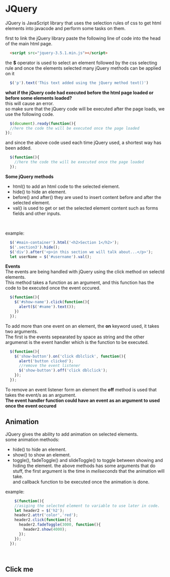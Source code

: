 # JQuery
JQuery is JavaScript library that uses the selection rules of css to get html elements into javacode and perform some tasks on them.<br>

first to link the jQuery library paste the following line of code into the head of the main html page.<br>

```html
  <script src="jquery-3.5.1.min.js"></script>
```

the **$** operator is used to select an element followed by the css selecting rule and once the elements selected many jQuery methods can be applied on it<br>
```javascript
  $('p').text('This text added using the jQuery method text()')
```

**what if the jQuery code had executed before the html page loaded or before some elements loaded?**<br>
this will cause an error.<br>
so make sure that the jQuery code will be executed after the page loads, we use the following code. <br>
```javascript
  $(document).ready(function(){
  //here the code the will be executed once the page loaded
});
```
and since the above code used each time jQuery used, a shortest way has been added.<br>
```javascript
  $(function(){
    //here the code the will be executed once the page loaded
  });
```
**Some jQuery methods** <br>
* html() to add an html code to the selected element.
* hide() to hide an element.
* before() and after() they are used to insert content before and after the selected element.
* val() is used to get or set the selected element content such as forms fields and other inputs.
<br>

example:<br>

```javascript
  $('#main-container').html('<h2>Section 1</h2>');
  $('.section3').hide();
  $('div').after('<p>in this section we will talk about...</p>');
  let userName = $('#username').val();
```

**Events** <br>
The events are being handled with jQuery using the click method on selectd elements.<br>
This method takes a function as an argument, and this function has the code to be executed once the event occured.<br>
```javascript
  $(function(){
    $('#show-name').click(function(){
      alert($('#name').text());
    })
  });
```
To add more than one event on an element, the **on** keyword used, it takes two arguments.<br>
The first is the events sepearated by space as string and the other argumenst is the event handler which is the function to be executed.<br>

```javascript
  $(function(){
    $('show-button').on('click dblclick', function(){
      alert('button clicked');
      //remove the event listener
      $('show-button').off('click dblclick');
    });
  });
```
To remove an event listener form an element the **off** method is used that takes the event/s as an argument.<br>
**The event handler function could have an event as an argument to used once the event occured**

## Animation
JQuery gives the ability to add animation on selected elements.<br>
some animation methods:<br>
* hide() to hide an element.
* show() to show an element.
* toggle(), fadeToggle() and slideToggle() to toggle between showing and hiding the element.
the above methods has some arguments that do stuff, the first argument is the time in *meliseconds* that the animation will take.<br>
and callback function to be executed once the animation is done.<br>

example:<br>

```javascript
    $(function(){
    //asiging the selected element to variable to use later in code.
    let header2 = $('h2');
    header2.attr('color','red');
    header2.click(function(){
      header2.fadeToggle(3000, function(){
        header2.show(4000);
      });
    });
  });
```
<br>

<script src="jquery-3.5.1.min.js"></script>
<h2>Click me</h2>
<script>
  $(function(){
    //asiging the selected element to variable to use later in code.
    let header2 = $('h2');
    header2.attr('color','red');
    header2.click(function(){
      header2.fadeToggle(3000, function(){
        header2.show(4000);
      });
    });
  });
</script>
